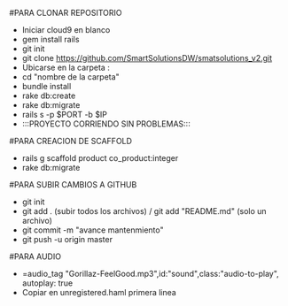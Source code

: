 #PARA CLONAR REPOSITORIO
- Iniciar cloud9 en blanco
- gem install rails
- git init
- git clone https://github.com/SmartSolutionsDW/smatsolutions_v2.git
- Ubicarse en la carpeta : 
- cd "nombre de la carpeta"
- bundle install
- rake db:create
- rake db:migrate
- rails s -p $PORT -b $IP
- :::PROYECTO CORRIENDO SIN PROBLEMAS:::


#PARA CREACION DE SCAFFOLD

- rails g scaffold product co_product:integer 
- rake db:migrate

#PARA SUBIR CAMBIOS A GITHUB

- git init
- git add . (subir todos los archivos) / git add "README.md" (solo un archivo)
- git commit -m "avance mantenmiento"
- git push -u origin master


#PARA AUDIO
- =audio_tag "Gorillaz-FeelGood.mp3",id:"sound",class:"audio-to-play", autoplay: true
- Copiar en unregistered.haml primera linea
